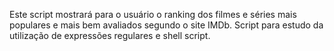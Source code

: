 Este script mostrará para o usuário o ranking dos filmes e séries mais populares e mais bem avaliados segundo o site IMDb. Script para estudo da utilização de expressões regulares e shell script.
